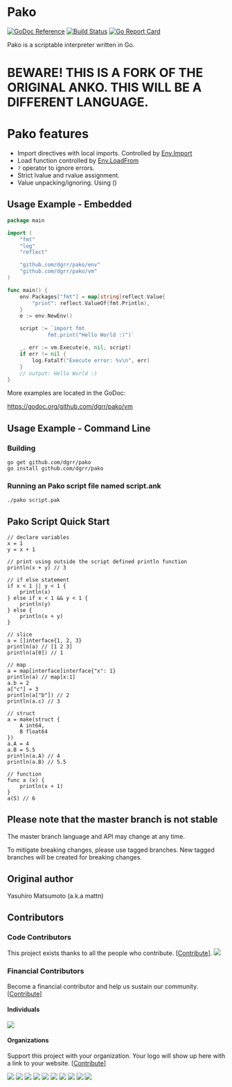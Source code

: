 # Pako

[![GoDoc Reference](https://godoc.org/github.com/dgrr/pako/vm?status.svg)](http://godoc.org/github.com/dgrr/pako/vm)
[![Build Status](https://travis-ci.org/dgrr/pako.svg?branch=master)](https://travis-ci.org/dgrr/pako)
[![Go Report Card](https://goreportcard.com/badge/github.com/dgrr/pako)](https://goreportcard.com/report/github.com/dgrr/pako)

Pako is a scriptable interpreter written in Go.

# BEWARE! THIS IS A FORK OF THE ORIGINAL ANKO. THIS WILL BE A DIFFERENT LANGUAGE.

# Pako features

- Import directives with local imports. Controlled by [Env.Import](https://godoc.org/github.com/dgrr/pako/env#ImportFrom)
- Load function controlled by [Env.LoadFrom](https://godoc.org/github.com/dgrr/pako/env#LoadFrom)
- `?` operator to ignore errors.
- Strict lvalue and rvalue assignment.
- Value unpacking/ignoring. Using ()

## Usage Example - Embedded

```go
package main

import (
	"fmt"
	"log"
	"reflect"

	"github.com/dgrr/pako/env"
	"github.com/dgrr/pako/vm"
)

func main() {
	env.Packages["fmt"] = map[string]reflect.Value{
		"print": reflect.ValueOf(fmt.Println),
	}
	e := env.NewEnv()

	script := `import fmt
             fmt.print("Hello World :)")`

	_, err := vm.Execute(e, nil, script)
	if err != nil {
		log.Fatalf("Execute error: %v\n", err)
	}
	// output: Hello World :)
}
```

More examples are located in the GoDoc:

https://godoc.org/github.com/dgrr/pako/vm


## Usage Example - Command Line

### Building
```
go get github.com/dgrr/pako
go install github.com/dgrr/pako
```

### Running an Pako script file named script.ank
```
./pako script.pak
```

## Pako Script Quick Start
```
// declare variables
x = 1
y = x + 1

// print using outside the script defined println function
println(x + y) // 3

// if else statement
if x < 1 || y < 1 {
	println(x)
} else if x < 1 && y < 1 {
	println(y)
} else {
	println(x + y)
}

// slice
a = []interface{1, 2, 3}
println(a) // [1 2 3]
println(a[0]) // 1

// map
a = map[interface]interface{"x": 1}
println(a) // map[x:1]
a.b = 2
a["c"] = 3
println(a["b"]) // 2
println(a.c) // 3

// struct
a = make(struct {
	A int64,
	B float64
})
a.A = 4
a.B = 5.5
println(a.A) // 4
println(a.B) // 5.5

// function
func a (x) {
	println(x + 1)
}
a(5) // 6
```


## Please note that the master branch is not stable

The master branch language and API may change at any time.

To mitigate breaking changes, please use tagged branches. New tagged branches will be created for breaking changes.


## Original author

Yasuhiro Matsumoto (a.k.a mattn)

## Contributors

### Code Contributors

This project exists thanks to all the people who contribute. [[Contribute](CONTRIBUTING.md)].
<a href="https://github.com/dgrr/pako/graphs/contributors"><img src="https://opencollective.com/mattn-anko/contributors.svg?width=890&button=false" /></a>

### Financial Contributors

Become a financial contributor and help us sustain our community. [[Contribute](https://opencollective.com/mattn-anko/contribute)]

#### Individuals

<a href="https://opencollective.com/mattn-anko"><img src="https://opencollective.com/mattn-anko/individuals.svg?width=890"></a>

#### Organizations

Support this project with your organization. Your logo will show up here with a link to your website. [[Contribute](https://opencollective.com/mattn-anko/contribute)]

<a href="https://opencollective.com/mattn-anko/organization/0/website"><img src="https://opencollective.com/mattn-anko/organization/0/avatar.svg"></a>
<a href="https://opencollective.com/mattn-anko/organization/1/website"><img src="https://opencollective.com/mattn-anko/organization/1/avatar.svg"></a>
<a href="https://opencollective.com/mattn-anko/organization/2/website"><img src="https://opencollective.com/mattn-anko/organization/2/avatar.svg"></a>
<a href="https://opencollective.com/mattn-anko/organization/3/website"><img src="https://opencollective.com/mattn-anko/organization/3/avatar.svg"></a>
<a href="https://opencollective.com/mattn-anko/organization/4/website"><img src="https://opencollective.com/mattn-anko/organization/4/avatar.svg"></a>
<a href="https://opencollective.com/mattn-anko/organization/5/website"><img src="https://opencollective.com/mattn-anko/organization/5/avatar.svg"></a>
<a href="https://opencollective.com/mattn-anko/organization/6/website"><img src="https://opencollective.com/mattn-anko/organization/6/avatar.svg"></a>
<a href="https://opencollective.com/mattn-anko/organization/7/website"><img src="https://opencollective.com/mattn-anko/organization/7/avatar.svg"></a>
<a href="https://opencollective.com/mattn-anko/organization/8/website"><img src="https://opencollective.com/mattn-anko/organization/8/avatar.svg"></a>
<a href="https://opencollective.com/mattn-anko/organization/9/website"><img src="https://opencollective.com/mattn-anko/organization/9/avatar.svg"></a>
